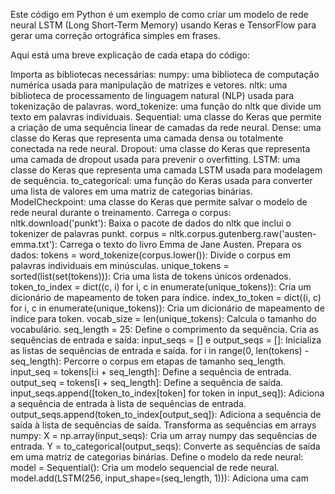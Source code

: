 Este código em Python é um exemplo de como criar um modelo de rede neural LSTM (Long Short-Term Memory) usando Keras e TensorFlow para gerar uma correção ortográfica simples em frases.

Aqui está uma breve explicação de cada etapa do código:

Importa as bibliotecas necessárias:
numpy: uma biblioteca de computação numérica usada para manipulação de matrizes e vetores.
nltk: uma biblioteca de processamento de linguagem natural (NLP) usada para tokenização de palavras.
word_tokenize: uma função do nltk que divide um texto em palavras individuais.
Sequential: uma classe do Keras que permite a criação de uma sequência linear de camadas da rede neural.
Dense: uma classe do Keras que representa uma camada densa ou totalmente conectada na rede neural.
Dropout: uma classe do Keras que representa uma camada de dropout usada para prevenir o overfitting.
LSTM: uma classe do Keras que representa uma camada LSTM usada para modelagem de sequência.
to_categorical: uma função do Keras usada para converter uma lista de valores em uma matriz de categorias binárias.
ModelCheckpoint: uma classe do Keras que permite salvar o modelo de rede neural durante o treinamento.
Carrega o corpus:
nltk.download('punkt'): Baixa o pacote de dados do nltk que inclui o tokenizer de palavras punkt.
corpus = nltk.corpus.gutenberg.raw('austen-emma.txt'): Carrega o texto do livro Emma de Jane Austen.
Prepara os dados:
tokens = word_tokenize(corpus.lower()): Divide o corpus em palavras individuais em minúsculas.
unique_tokens = sorted(list(set(tokens))): Cria uma lista de tokens únicos ordenados.
token_to_index = dict((c, i) for i, c in enumerate(unique_tokens)): Cria um dicionário de mapeamento de token para índice.
index_to_token = dict((i, c) for i, c in enumerate(unique_tokens)): Cria um dicionário de mapeamento de índice para token.
vocab_size = len(unique_tokens): Calcula o tamanho do vocabulário.
seq_length = 25: Define o comprimento da sequência.
Cria as sequências de entrada e saída:
input_seqs = [] e output_seqs = []: Inicializa as listas de sequências de entrada e saída.
for i in range(0, len(tokens) - seq_length): Percorre o corpus em etapas de tamanho seq_length.
input_seq = tokens[i:i + seq_length]: Define a sequência de entrada.
output_seq = tokens[i + seq_length]: Define a sequência de saída.
input_seqs.append([token_to_index[token] for token in input_seq]): Adiciona a sequência de entrada à lista de sequências de entrada.
output_seqs.append(token_to_index[output_seq]): Adiciona a sequência de saída à lista de sequências de saída.
Transforma as sequências em arrays numpy:
X = np.array(input_seqs): Cria um array numpy das sequências de entrada.
Y = to_categorical(output_seqs): Converte as sequências de saída em uma matriz de categorias binárias.
Define o modelo da rede neural:
model = Sequential(): Cria um modelo sequencial de rede neural.
model.add(LSTM(256, input_shape=(seq_length, 1))): Adiciona uma cam